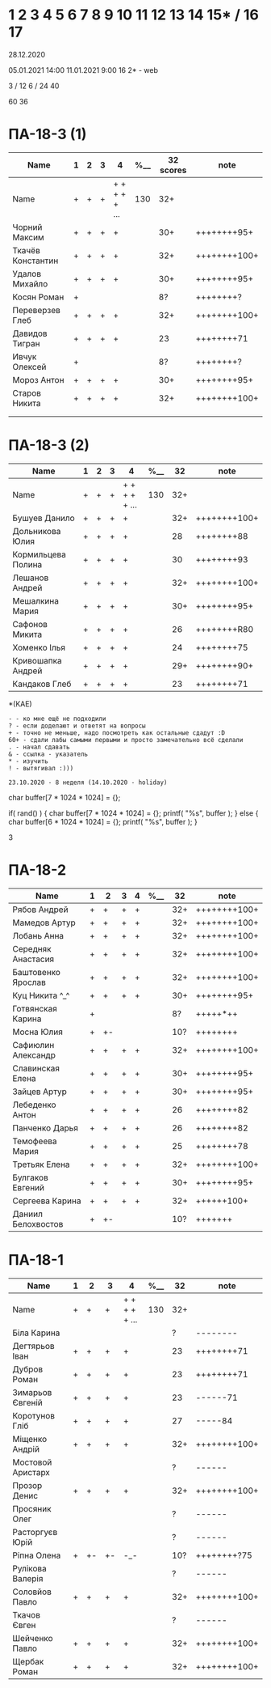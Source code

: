 # 1 2 3 4 5 6 7 8 9 10 11 12 13 14 15* / 16 17

28.12.2020

05.01.2021 14:00
11.01.2021 9:00
16
2* - web


3 / 12
6 / 24
40

60
36


# ПА-18-3 (1) 
|Name|1|2|3|4|________%__________|32 scores|note|
| --- | --- | --- | --- | --- | --- | --- | --- |
|Name		|+|+|+|+ + + + + ...|		130		|32+||
|Чорний Максим		|+|+|+|+|				|30+|++++++++95+|	polazaz
|Ткачёв	Константин	|+|+|+|+|				|32+|++++++++100+|	trems - Сияние Кинг
|Удалов	Михайло		|+|+|+|+|				|30+|++++++++95+|	
|Косян Роман 		|+||||					|8?|++++++++?|		????????????
|Переверзев Глеб	|+|+|+|+|				|32+|++++++++100+| GAP
|Давидов Тигран		|+|+|+|+|				|23|++++++++71|
|Ивчук Олексей		|+||||					|8?|++++++++?|		????????????
|Мороз Антон		|+|+|+|+|				|30+|++++++++95+|
|Старов Никита		|+|+|+|+|				|32+|++++++++100+| GS - GreenShark
||
||

# ПА-18-3 (2) 
|Name|1|2|3|4|________%__________|32|note|
| --- | --- | --- | --- | --- | --- | --- | --- |
|Name		|+|+|+|+ + + + + ...|		130		|32+||
|Бушуев Данило			|+|+|+|+|			|32+|++++++++100+| - BDO		EnigmaMaster
|Дольникова Юлия		|+|+|+|+|			|28|++++++++88|
|Кормильцева Полина		|+|+|+|+|			|30|++++++++93|
|Лешанов Андрей			|+|+|+|+|			|32+|++++++++100+|				EnigmaMaster
|Мешалкина Мария		|+|+|+|+|			|30+|++++++++95+|				EnigmaMaster
|Сафонов Микита			|+|+|+|+|			|26|++++++++R80|
|Хоменко Ілья			|+|+|+|+|			|24|++++++++75|
|Кривошапка Андрей		|+|+|+|+|			|29+|++++++++90+|
|Кандаков Глеб			|+|+|+|+|			|23|++++++++71|

*(KAE)
```
- - ко мне ещё не подходили
? - если доделают и ответят на вопросы 
+ - точно не меньше, надо посмотреть как остальные сдадут :D  
60+ - сдали лабы самыми первыми и просто замечательно всё сделали
. - начал сдавать
& - ссылка - указатель
* - изучить
! - вытягивал :)))

23.10.2020 - 8 неделя (14.10.2020 - holiday)
```
char buffer[7 * 1024 * 1024] = {};

if( rand() ) {
       char buffer[7 * 1024 * 1024] = {};
       printf( "%s", buffer );
    } else {
       char buffer[6 * 1024 * 1024] = {};
       printf( "%s", buffer );
    }

3
# ПА-18-2
|Name|1|2|3|4|________%__________|32|note|
| --- | --- | --- | --- | --- | --- | --- | --- |
|Рябов Андрей			|+|+|+|+|			|32+|++++++++100+|
|Мамедов Артур			|+|+|+|+|			|32+|++++++++100+|				EnigmaMaster
|Лобань Анна			|+|+|+|+|			|32+|++++++++100+|				EnigmaMaster
|Середняк Анастасия		|+|+|+|+|			|32+|++++++++100+| ABS
|Баштовенко Ярослав		|+|+|+|+|			|32+|++++++++100+|
|Куц Никита	^_^			|+|+|+|+|			|30+|++++++++95+| ^_^
|Готвянская Карина		|+||||				|8?|+++++*++|		????????????
|Мосна Юлия				|+|+-|||			|10?|++++++++|		????????????
|Сафиюлин Александр		|+|+|+|+|			|32+|++++++++100+|				EnigmaMaster
|Славинская Елена		|+|+|+|+|			|30+|++++++++95+| Lena ^_^
|Зайцев Артур			|+|+|+|+|			|30+|++++++++95+|believefenix
|Лебеденко Антон		|+|+|+|+|			|26|++++++++82|
|Панченко Дарья			|+|+|+|+|			|26|++++++++82|
|Темофеева Мария		|+|+|+|+|			|25|++++++++78|
|Третьяк Елена			|+|+|+|+|			|32+|++++++++100+| Grace_Biz  - EnigmaMaster - Объяснить контекст и окно - почему только одно нужно
|Булгаков Евгений		|+|+|+|+|			|30+|++++++++95+| Bumblebee		EnigmaMaster
|Сергеева Карина		|+|+|+|+|			|32+|++++++100+|				EnigmaMaster
|Даниил Белохвостов		|+|+-|||			|10?|+++++++|		????????????

# ПА-18-1
|Name|1|2|3|4|________%__________|32|note|
| --- | --- | --- | --- | --- | --- | --- | --- |
|Name		|+|+|+|+ + + + + ...|		130		|32+||
|Біла Карина			|||||				|?|--------|
|Дегтярьов Іван			|+|+|+|+|			|23|++++++++71|	
|Дубров Роман			|+|+|+|+|			|23|++++++++71|
|Зимарьов Євгеній		|+|+|+|+|			|23|------71|
|Коротунов Гліб			|+|+|+|+|			|27|-----84|
|Міщенко Андрій			|+|+|+|+|			|32+|++++++++100+|				EnigmaMaster
|Мостовой Аристарх		|||||				|?|------|
|Прозор Денис			|+|+|+|+|			|32+|++++++++100+| zonmen		EnigmaMaster
|Просяник Олег			|||||				|?|------|
|Расторгуєв Юрій		|||||				|?|------|
|Ріпна Олена			|+|+-|+-|-_-|		|10?|++++++++?75|	????????????
|Рулікова Валерія		|||||				|?|------|
|Соловйов Павло			|+|+|+|+|			|32+|++++++++100+|				EnigmaMaster
|Ткачов Євген			|||||				|?|------|
|Шейченко Павло			|+|+|+|+|			|32+|++++++++100+|
|Щербак Роман			|+|+|+|+|			|32+|++++++++100+|




